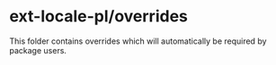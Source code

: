 # ext-locale-pl/overrides

This folder contains overrides which will automatically be required by package users.

